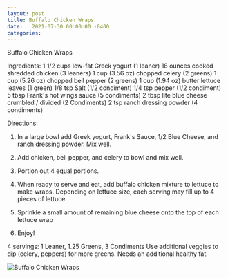 ```yaml
---
layout: post
title: Buffalo Chicken Wraps
date:   2021-07-30 00:00:00 -0400
categories: 
---
```


Buffalo Chicken Wraps

Ingredients:
1 1/2 cups low-fat Greek yogurt (1 leaner)
18 ounces cooked shredded chicken (3 leaners)
1 cup (3.56 oz) chopped celery (2 greens)
1 cup (5.26 oz) chopped bell pepper (2 greens)
1 cup (1.94 oz) butter lettuce leaves (1 green)
1/8 tsp Salt (1/2 condiment)
1/4 tsp pepper (1/2 condiment)
5 tbsp Frank's hot wings sauce (5 condiments)
2 tbsp lite blue cheese crumbled / divided (2 Condiments)
2 tsp ranch dressing powder (4 condiments)

Directions:
1. In a large bowl add Greek yogurt, Frank's Sauce, 1/2 Blue Cheese, and ranch dressing powder. Mix well.

2. Add chicken, bell pepper, and celery to bowl and mix well.

3. Portion out 4 equal portions.

4. When ready to serve and eat, add buffalo chicken mixture to lettuce to make wraps. Depending on lettuce size, each serving may fill up to 4 pieces of lettuce.

5. Sprinkle a small amount of remaining blue cheese onto the top of each lettuce wrap

6. Enjoy!

4 servings:
1 Leaner, 1.25 Greens, 3 Condiments Use additional veggies to dip (celery, peppers) for more greens. Needs an additional healthy fat.

![Buffalo Chicken Wraps](/images/Buffalo%20Chicken%20Wraps.png)

